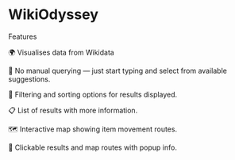 # WikiOdyssey

Features

🌍 Visualises data from Wikidata

🧭 No manual querying — just start typing and select from available suggestions.

🎯 Filtering and sorting options for results displayed.

📋 List of results with more information.

🗺️ Interactive map showing item movement routes.

📍 Clickable results and map routes with popup info.

